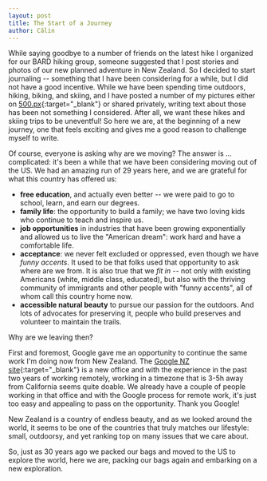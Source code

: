 ```yaml
---
layout: post
title: The Start of a Journey
author: Călin
---
```



While saying goodbye to a number of friends on the latest hike I organized for our
BARD hiking group, someone suggested that I post stories and photos of our new
planned adventure in New Zealand. So I decided to start journaling -- something that
I have been considering for a while, but I did not have a good incentive. While we
have been spending time outdoors, hiking, biking, and skiing, and I have posted a
number of my pictures either on
[500.px](https://500px.com/CalinCascaval){:target="_blank"} or shared privately,
writing text about those has been not something I considered. After all, we want
these hikes and skiing trips to be uneventful! So here we are, at the beginning of a
new journey, one that feels exciting and gives me a good reason to challenge myself
to write.

Of course, everyone is asking why are we moving? The answer is ... complicated: it's
been a while that we have been considering moving out of the US. We had an amazing
run of 29 years here, and we are grateful for what this country has offered us:

- **free education**, and actually even better -- we were paid to go to school,   learn, and earn our degrees.
- **family life**: the opportunity to build a family; we have two loving kids who continue to teach and inspire us.
- **job opportunities** in industries that have been growing exponentially and allowed us to live the "American dream": work hard and have a comfortable life.
- **acceptance**: we never felt excluded or oppressed, even though we have  _funny accents_. It used to be that folks used that opportunity to ask where are we from. It is also true that we _fit in_ -- not only with existing Americans (white, middle class, educated), but also with the thriving community of immigrants and other people with "funny accents", all of whom call this country home now.
- **accessible natural beauty** to pursue our passion for the outdoors. And lots of advocates for preserving it, people who build preserves and volunteer to maintain the trails.

Why are we leaving then?

First and foremost, Google gave me an opportunity to continue the same work I'm
doing now from New Zealand. The [Google NZ
site](https://www.geekzone.co.nz/content.asp?contentid=24620){:target="_blank"} is a
new office and with the experience in the past two years of working remotely,
working in a timezone that is 3-5h away from California seems quite doable. We
already have a couple of people working in that office and with the Google process
for remote work, it's just too easy and appealing to pass on the opportunity. Thank
you Google!

New Zealand is a country of endless beauty, and as we looked around the world, it
seems to be one of the countries that truly matches our lifestyle: small, outdoorsy,
and yet ranking top on many issues that we care about.

<!--
We do not care about gun ownership, we would rather abolish capital
punishment than the right to abortions, and we would rather have leadership
than reality shows. New Zealand has a mature, adult government that takes
care of its people. They have programs to reduce the inequality rather than
always favouring the rich. Are these all an illusion because the grass is
greener? We do not know for sure, but we'd rather find out. Are all these
problems fixable? Indeed they are, but for that, we need the ability to have
a civilized dialog. That does not seem to be possible anymore; Anca tried
her hand with activism -- calling to convince people at least to go out and
vote, and she found at most a handful of people willing to listen. The
division runs deep and the political environment is only exacerbating the
differences.
-->

So, just as 30 years ago we packed our bags and moved to the US to explore the world, here we are, packing our bags again and embarking on a new exploration.
